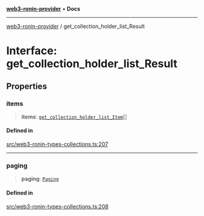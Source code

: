 [**web3-ronin-provider**](../README.md) • **Docs**

***

[web3-ronin-provider](../globals.md) / get\_collection\_holder\_list\_Result

# Interface: get\_collection\_holder\_list\_Result

## Properties

### items

> **items**: [`get_collection_holder_list_Item`](get_collection_holder_list_Item.md)[]

#### Defined in

[src/web3-ronin-types-collections.ts:207](https://github.com/chuacw/web3-ronin-provider/blob/74865f4cc367fda569b2ea12b7ca079db4fcf0a2/src/web3-ronin-types-collections.ts#L207)

***

### paging

> **paging**: [`Paging`](Paging.md)

#### Defined in

[src/web3-ronin-types-collections.ts:208](https://github.com/chuacw/web3-ronin-provider/blob/74865f4cc367fda569b2ea12b7ca079db4fcf0a2/src/web3-ronin-types-collections.ts#L208)
